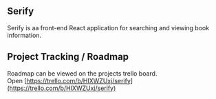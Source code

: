 ## Serify

Serify is aa front-end React application for searching and viewing book information.

## Project Tracking / Roadmap

Roadmap can be viewed on the projects trello board.<br />
Open [https://trello.com/b/HIXWZUxj/serify](https://trello.com/b/HIXWZUxj/serify)